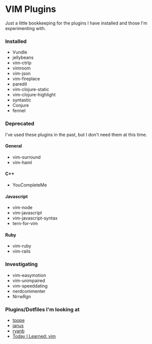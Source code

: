 VIM Plugins
===========

Just a little bookkeeping for the plugins I have installed and those I'm experimenting with.

### Installed

* Vundle
* jellybeans
* vim-ctrlp
* vimroom
* vim-json
* vim-fireplace
* paredit
* vim-clojure-static
* vim-clojure-highlight
* syntastic
* Conjure
* fennel

### Deprecated

I've used these plugins in the past, but I don't need them at this time.

#### General

* vim-surround
* vim-haml

#### C++

* YouCompleteMe

#### Javascript

* vim-node
* vim-javascript
* vim-javascript-syntax
* tern-for-vim

#### Ruby

* vim-ruby
* vim-rails

### Investigating

* vim-easymotion
* vim-unimpaired
* vim-speeddating
* nerdcommenter
* NrrwRgn

### Plugins/Dotfiles I'm looking at

* [tpope](https://github.com/tpope/tpope)
* [janus](https://github.com/carlhuda/janus)
* [ryanb](https://github.com/ryanb/dotfiles)
* [Today I Learned: vim](http://tilvim.com/)
